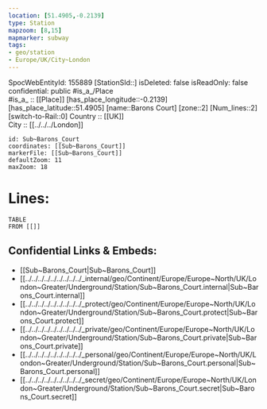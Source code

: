 ```yaml
---
location: [51.4905,-0.2139] 
type: Station 
mapzoom: [8,15] 
mapmarker: subway 
tags:
- geo/station
- Europe/UK/City~London
---
```

SpocWebEntityId: 155889
[StationSId::] 
isDeleted: false
isReadOnly: false
confidential: public
#is_a_/Place  
#is_a_ :: [[Place]] 
[has_place_longitude::-0.2139] 
[has_place_latitude::51.4905] 
[name::Barons Court] 
[zone::2] 
[Num_lines::2] 
[switch-to-Rail::0] 
Country :: [[UK]]  
City :: [[../../../London]]  


```leaflet
id: Sub~Barons_Court
coordinates: [[Sub~Barons_Court]] 
markerFile: [[Sub~Barons_Court]] 
defaultZoom: 11 
maxZoom: 18
```


# Lines: 
```dataview
TABLE 
FROM [[]] 
```

## Confidential Links & Embeds: 
- [[Sub~Barons_Court|Sub~Barons_Court]] 
- [[../../../../../../../../../_internal/geo/Continent/Europe/Europe~North/UK/London~Greater/Underground/Station/Sub~Barons_Court.internal|Sub~Barons_Court.internal]] 
- [[../../../../../../../../../_protect/geo/Continent/Europe/Europe~North/UK/London~Greater/Underground/Station/Sub~Barons_Court.protect|Sub~Barons_Court.protect]] 
- [[../../../../../../../../../_private/geo/Continent/Europe/Europe~North/UK/London~Greater/Underground/Station/Sub~Barons_Court.private|Sub~Barons_Court.private]] 
- [[../../../../../../../../../_personal/geo/Continent/Europe/Europe~North/UK/London~Greater/Underground/Station/Sub~Barons_Court.personal|Sub~Barons_Court.personal]] 
- [[../../../../../../../../../_secret/geo/Continent/Europe/Europe~North/UK/London~Greater/Underground/Station/Sub~Barons_Court.secret|Sub~Barons_Court.secret]] 
